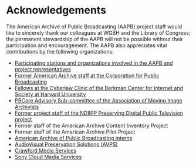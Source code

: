 # Acknowledgements

The American Archive of Public Broadcasting (AAPB) project staff would like to 
sincerely thank our colleagues at WGBH and the Library of Congress; the permanent 
stewardship of the AAPB will not be possible without their participation and 
encouragement. The AAPB also appreciates vital contributions by the following 
organizations:

- [Participating stations and organizations involved in the AAPB and project representatives](/participating-orgs)
- [Former American Archive staff at the Corporation for Public Broadcasting](http://cpb.org/)
- [Fellows at the Cyberlaw Clinic of the Berkman Center for Internet and Society at Harvard University](https://cyber.law.harvard.edu/teaching/cyberlawclinic)
- [PBCore Advisory Sub-committee of the Association of Moving Image Archivists](http://blog.americanarchive.org/2014/03/18/pbcore-is-back-in-action/)
- [Former project staff of the NDIIPP Preserving Digital Public Television project](http://www.digitalpreservation.gov/partners/documents/pdpt_finalreport0610.pdf)
- Former staff of the American Archive Content Inventory Project
- Former staff of the American Archive Pilot Project
- [American Archive of Public Broadcasting interns](http://blog.americanarchive.org/category/from-the-interns/)
- [AudioVisual Preservation Solutions (AVPS)](http://www.avpreserve.com/)
- [Crawford Media Services](http://crawford.com/)
- [Sony Cloud Media Services](https://www.sonymcs.com/)
